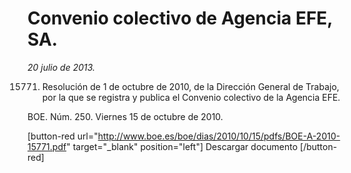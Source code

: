 # Convenio colectivo de Agencia EFE, SA.

*20 julio de 2013.*

15771. Resolución de 1 de octubre de 2010, de la Dirección General de Trabajo, por la que se registra y publica el Convenio colectivo de la Agencia EFE.

BOE. Núm. 250. Viernes 15 de octubre de 2010.

[button-red url="http://www.boe.es/boe/dias/2010/10/15/pdfs/BOE-A-2010-15771.pdf" target="_blank" position="left"] Descargar documento [/button-red]

